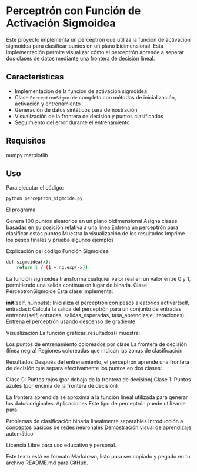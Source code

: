 # Perceptrón con Función de Activación Sigmoidea

Este proyecto implementa un perceptrón que utiliza la función de activación sigmoidea para clasificar puntos en un plano bidimensional. Esta implementación permite visualizar cómo el perceptrón aprende a separar dos clases de datos mediante una frontera de decisión lineal.

## Características

- Implementación de la función de activación sigmoidea
- Clase `PerceptronSigmoide` completa con métodos de inicialización, activación y entrenamiento
- Generación de datos sintéticos para demostración
- Visualización de la frontera de decisión y puntos clasificados
- Seguimiento del error durante el entrenamiento

## Requisitos
numpy
matplotlib

## Uso

Para ejecutar el código:

```bash
python perceptron_sigmoide.py
```
El programa:

Genera 100 puntos aleatorios en un plano bidimensional
Asigna clases basadas en su posición relativa a una línea
Entrena un perceptrón para clasificar estos puntos
Muestra la visualización de los resultados
Imprime los pesos finales y prueba algunos ejemplos

Explicación del código
Función Sigmoidea

```bash
def sigmoidea(x):
    return 1 / (1 + np.exp(-x))
```

La función sigmoidea transforma cualquier valor real en un valor entre 0 y 1, permitiendo una salida continua en lugar de binaria.
Clase PerceptronSigmoide
Esta clase implementa:

__init__(self, n_inputs): Inicializa el perceptrón con pesos aleatorios
activar(self, entradas): Calcula la salida del perceptrón para un conjunto de entradas
entrenar(self, entradas, salidas_esperadas, tasa_aprendizaje, iteraciones): Entrena el perceptrón usando descenso de gradiente

Visualización
La función graficar_resultados() muestra:

Los puntos de entrenamiento coloreados por clase
La frontera de decisión (línea negra)
Regiones coloreadas que indican las zonas de clasificación

Resultados
Después del entrenamiento, el perceptrón aprende una frontera de decisión que separa efectivamente los puntos en dos clases:

Clase 0: Puntos rojos (por debajo de la frontera de decisión)
Clase 1: Puntos azules (por encima de la frontera de decisión)

La frontera aprendida se aproxima a la función lineal utilizada para generar los datos originales.
Aplicaciones
Este tipo de perceptrón puede utilizarse para:

Problemas de clasificación binaria linealmente separables
Introducción a conceptos básicos de redes neuronales
Demostración visual de aprendizaje automático

Licencia
Libre para uso educativo y personal.

Este texto está en formato Markdown, listo para ser copiado y pegado en tu archivo README.md para GitHub.
